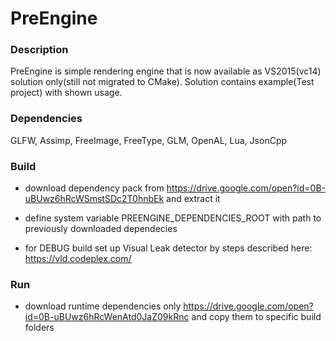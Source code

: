 # PreEngine

### Description
PreEngine is simple rendering engine that is now available as VS2015(vc14) solution only(still not migrated to CMake). Solution contains example(Test project) with shown usage.

### Dependencies
GLFW, Assimp, FreeImage, FreeType, GLM, OpenAL, Lua, JsonCpp

### Build
- download dependency pack from https://drive.google.com/open?id=0B-uBUwz6hRcWSmstSDc2T0hnbEk and extract it

- define system variable PREENGINE_DEPENDENCIES_ROOT with path to previously downloaded dependecies

- for DEBUG build set up Visual Leak detector by steps described here: https://vld.codeplex.com/

### Run
- download runtime dependencies only https://drive.google.com/open?id=0B-uBUwz6hRcWenAtd0JaZ09kRnc and copy them to specific build folders
